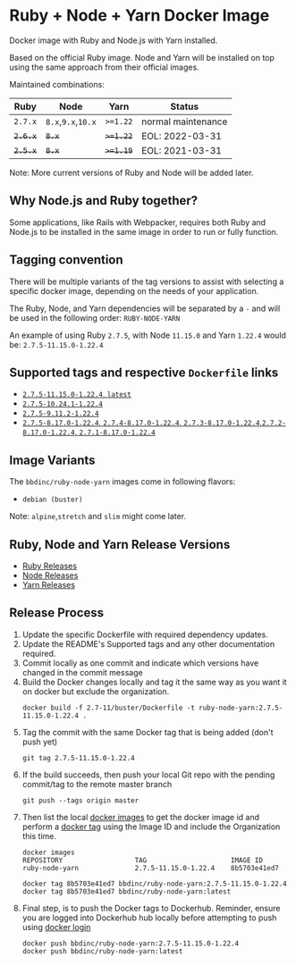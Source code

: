 # Ruby + Node + Yarn Docker Image

Docker image with Ruby and Node.js with Yarn installed.

Based on the official Ruby image. Node and Yarn will be installed on top using the same approach from their official images.

Maintained combinations:

| Ruby          | Node                  | Yarn          | Status                |
| ------------- | --------------------- | ------------- | --------------------- |
| `2.7.x`       | `8.x`,`9.x`,`10.x`    | `>=1.22`      | normal maintenance    |
| ~~`2.6.x`~~   | ~~`8.x`~~             | ~~`>=1.22`~~  | EOL: 2022-03-31       |
| ~~`2.5.x`~~   | ~~`8.x`~~             | ~~`>=1.19`~~  | EOL: 2021-03-31       |

Note: More current versions of Ruby and Node will be added later.

## Why Node.js and Ruby together?

Some applications, like Rails with Webpacker, requires both Ruby and Node.js to be installed in the same image in order to run or fully function.

## Tagging convention

There will be multiple variants of the tag versions to assist with selecting a specific docker image, depending on the needs of your application.

The Ruby, Node, and Yarn dependencies will be separated by a `-` and will be used in the following order: `RUBY-NODE-YARN`

An example of using Ruby `2.7.5`, with Node `11.15.0` and Yarn `1.22.4` would be: `2.7.5-11.15.0-1.22.4`

## Supported tags and respective `Dockerfile` links

- [`2.7.5-11.15.0-1.22.4`, `latest`](https://github.com/BBD-Development/docker-ruby-node-yarn/blob/master/2.7-11/buster/Dockerfile)
- [`2.7.5-10.24.1-1.22.4`](https://github.com/BBD-Development/docker-ruby-node-yarn/blob/master/2.7-10/buster/Dockerfile)
- [`2.7.5-9.11.2-1.22.4`](https://github.com/BBD-Development/docker-ruby-node-yarn/blob/master/2.7-9/buster/Dockerfile)
- [`2.7.5-8.17.0-1.22.4`, `2.7.4-8.17.0-1.22.4`, `2.7.3-8.17.0-1.22.4`,`2.7.2-8.17.0-1.22.4`, `2.7.1-8.17.0-1.22.4`](https://github.com/BBD-Development/docker-ruby-node-yarn/blob/master/2.7-8/buster/Dockerfile)

## Image Variants

The `bbdinc/ruby-node-yarn` images come in following flavors:

- `debian (buster)`

Note: `alpine`,`stretch` and `slim` might come later.

## Ruby, Node and Yarn Release Versions
- [Ruby Releases](https://www.ruby-lang.org/en/downloads/releases/)
- [Node Releases](https://nodejs.org/en/download/releases/)
- [Yarn Releases](https://github.com/yarnpkg/yarn/releases)

## Release Process

1. Update the specific Dockerfile with required dependency updates.
2. Update the README's Supported tags and any other documentation required.
3. Commit locally as one commit and indicate which versions have changed in the commit message
4. Build the Docker changes locally and tag it the same way as you want it on docker but exclude the organization.
    ```
    docker build -f 2.7-11/buster/Dockerfile -t ruby-node-yarn:2.7.5-11.15.0-1.22.4 .
    ```
5. Tag the commit with the same Docker tag that is being added (don't push yet)
    ```
    git tag 2.7.5-11.15.0-1.22.4
    ```
6. If the build succeeds, then push your local Git repo with the pending commit/tag to the remote master branch
    ```
    git push --tags origin master
    ```
7. Then list the local [docker images](https://docs.docker.com/engine/reference/commandline/images/) to get the docker image id and perform a [docker tag](https://docs.docker.com/engine/reference/commandline/tag/) using the Image ID and include the Organization this time.
    ```
    docker images
    REPOSITORY                  TAG                     IMAGE ID
    ruby-node-yarn              2.7.5-11.15.0-1.22.4    8b5703e41ed7

    docker tag 8b5703e41ed7 bbdinc/ruby-node-yarn:2.7.5-11.15.0-1.22.4
    docker tag 8b5703e41ed7 bbdinc/ruby-node-yarn:latest
    ```
8. Final step, is to push the Docker tags to Dockerhub. Reminder, ensure you are logged into Dockerhub hub locally before attempting to push using [docker login](https://docs.docker.com/engine/reference/commandline/login/)
    ```
    docker push bbdinc/ruby-node-yarn:2.7.5-11.15.0-1.22.4
    docker push bbdinc/ruby-node-yarn:latest
    ```
